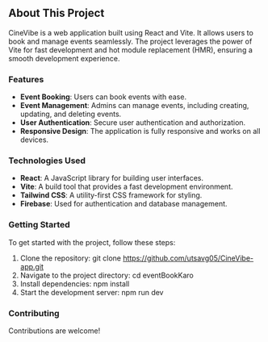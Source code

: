 ## About This Project

CineVibe is a web application built using React and Vite. It allows users to book and manage events seamlessly. The project leverages the power of Vite for fast development and hot module replacement (HMR), ensuring a smooth development experience.

### Features

- **Event Booking**: Users can book events with ease.
- **Event Management**: Admins can manage events, including creating, updating, and deleting events.
- **User Authentication**: Secure user authentication and authorization.
- **Responsive Design**: The application is fully responsive and works on all devices.

### Technologies Used

- **React**: A JavaScript library for building user interfaces.
- **Vite**: A build tool that provides a fast development environment.
- **Tailwind CSS**: A utility-first CSS framework for styling.
- **Firebase**: Used for authentication and database management.

### Getting Started

To get started with the project, follow these steps:

1. Clone the repository:
    git clone https://github.com/utsavg05/CineVibe-app.git
2. Navigate to the project directory:
    cd eventBookKaro
3. Install dependencies:
    npm install
4. Start the development server:
    npm run dev

### Contributing

Contributions are welcome! 
